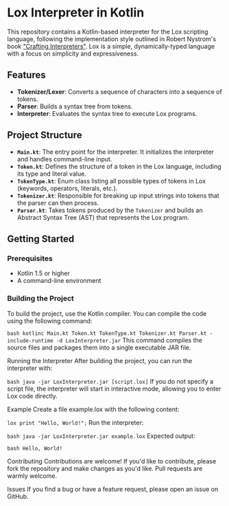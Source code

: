 # Lox Interpreter in Kotlin

This repository contains a Kotlin-based interpreter for the Lox scripting language, following the implementation style outlined in Robert Nystrom's book ["Crafting Interpreters"](http://craftinginterpreters.com/). Lox is a simple, dynamically-typed language with a focus on simplicity and expressiveness.

## Features

- **Tokenizer/Lexer**: Converts a sequence of characters into a sequence of tokens.
- **Parser**: Builds a syntax tree from tokens.
- **Interpreter**: Evaluates the syntax tree to execute Lox programs.

## Project Structure

- **`Main.kt`**: The entry point for the interpreter. It initializes the interpreter and handles command-line input.
- **`Token.kt`**: Defines the structure of a token in the Lox language, including its type and literal value.
- **`TokenType.kt`**: Enum class listing all possible types of tokens in Lox (keywords, operators, literals, etc.).
- **`Tokenizer.kt`**: Responsible for breaking up input strings into tokens that the parser can then process.
- **`Parser.kt`**: Takes tokens produced by the `Tokenizer` and builds an Abstract Syntax Tree (AST) that represents the Lox program.

## Getting Started

### Prerequisites

- Kotlin 1.5 or higher
- A command-line environment

### Building the Project

To build the project, use the Kotlin compiler. You can compile the code using the following command:

`bash
kotlinc Main.kt Token.kt TokenType.kt Tokenizer.kt Parser.kt -include-runtime -d LoxInterpreter.jar`
This command compiles the source files and packages them into a single executable JAR file.

Running the Interpreter
After building the project, you can run the interpreter with:

`bash
java -jar LoxInterpreter.jar [script.lox]`
If you do not specify a script file, the interpreter will start in interactive mode, allowing you to enter Lox code directly.

Example
Create a file example.lox with the following content:

`lox
print "Hello, World!";`
Run the interpreter:

`bash
java -jar LoxInterpreter.jar example.lox`
Expected output:

`bash
Hello, World!`

Contributing
Contributions are welcome! If you'd like to contribute, please fork the repository and make changes as you'd like. Pull requests are warmly welcome.

Issues
If you find a bug or have a feature request, please open an issue on GitHub.
